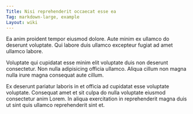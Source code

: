 ```yaml
---
Title: Nisi reprehenderit occaecat esse ea
Tag: markdown-large, example
Layout: wiki
---
```

Ea anim proident tempor eiusmod dolore. Aute minim ex ullamco do deserunt voluptate. Qui labore duis ullamco excepteur fugiat ad amet ullamco labore.

Voluptate qui cupidatat esse minim elit voluptate duis non deserunt consectetur. Non nulla adipisicing officia ullamco. Aliqua cillum non magna nulla irure magna consequat aute cillum.

Ex deserunt pariatur laboris in et officia ad cupidatat esse voluptate voluptate. Consequat amet et sit culpa do nulla voluptate eiusmod consectetur anim Lorem. In aliqua exercitation in reprehenderit magna duis ut sint quis ullamco reprehenderit sint et.
